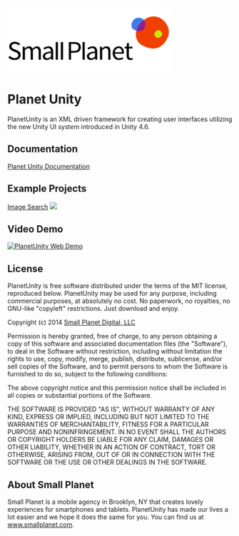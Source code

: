 ![Small Planet logo](.Support/images/smallplanet_logo.png)

# Planet Unity


PlanetUnity is an XML driven framework for creating user interfaces utilizing the new Unity UI system introduced in Unity 4.6.

## Documentation

[Planet Unity Documentation](https://github.com/SmallPlanetUnity/PlanetUnity2/blob/master/Documentation/TableOfContents.md)

## Example Projects

[Image Search](https://github.com/SmallPlanetUnity/ImageSearch)
![](https://github.com/SmallPlanetUnity/ImageSearch/raw/master/kittens.png=250x)


## Video Demo

[![PlanetUnity Web Demo](https://img.youtube.com/vi/10zXPQIr70U/0.jpg)](https://www.youtube.com/embed/10zXPQIr70U?vq=hd1080&autoplay=1 "PlanetUnity Web Demo")

## License

PlanetUnity is free software distributed under the terms of the MIT license, reproduced below. PlanetUnity may be used for any purpose, including commercial purposes, at absolutely no cost. No paperwork, no royalties, no GNU-like "copyleft" restrictions. Just download and enjoy.

Copyright (c) 2014 [Small Planet Digital, LLC](http://smallplanet.com)

Permission is hereby granted, free of charge, to any person obtaining a copy of this software and associated documentation files (the "Software"), to deal in the Software without restriction, including without limitation the rights to use, copy, modify, merge, publish, distribute, sublicense, and/or sell copies of the Software, and to permit persons to whom the Software is furnished to do so, subject to the following conditions:

The above copyright notice and this permission notice shall be included in all copies or substantial portions of the Software.

THE SOFTWARE IS PROVIDED "AS IS", WITHOUT WARRANTY OF ANY KIND, EXPRESS OR IMPLIED, INCLUDING BUT NOT LIMITED TO THE WARRANTIES OF MERCHANTABILITY, FITNESS FOR A PARTICULAR PURPOSE AND NONINFRINGEMENT. IN NO EVENT SHALL THE AUTHORS OR COPYRIGHT HOLDERS BE LIABLE FOR ANY CLAIM, DAMAGES OR OTHER LIABILITY, WHETHER IN AN ACTION OF CONTRACT, TORT OR OTHERWISE, ARISING FROM, OUT OF OR IN CONNECTION WITH THE SOFTWARE OR THE USE OR OTHER DEALINGS IN THE SOFTWARE.

## About Small Planet

Small Planet is a mobile agency in Brooklyn, NY that creates lovely experiences for smartphones and tablets. PlanetUnity has made our lives a lot easier and we hope it does the same for you. You can find us at www.smallplanet.com. 